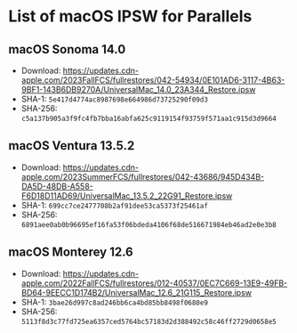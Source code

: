 # List of macOS IPSW for Parallels

## macOS Sonoma 14.0

- Download: https://updates.cdn-apple.com/2023FallFCS/fullrestores/042-54934/0E101AD6-3117-4B63-9BF1-143B6DB9270A/UniversalMac_14.0_23A344_Restore.ipsw
- SHA-1: `5e417d4774ac8987698e664986d73725290f09d3`
- SHA-256: `c5a137b905a3f9fc4fb7bba16abfa625c9119154f93759f571aa1c915d3d9664`

## macOS Ventura 13.5.2

- Download: https://updates.cdn-apple.com/2023SummerFCS/fullrestores/042-43686/945D434B-DA5D-48DB-A558-F6D18D11AD69/UniversalMac_13.5.2_22G91_Restore.ipsw
- SHA-1: `699cc7ce2477708b2af91dee53ca5373f25461af`
- SHA-256: `6891aee0ab0b96695ef16fa53f06bdeda4106f68de516671984eb46ad2e0e3b8`

## macOS Monterey 12.6

- Download: https://updates.cdn-apple.com/2022FallFCS/fullrestores/012-40537/0EC7C669-13E9-49FB-BD64-9EECC1D174B2/UniversalMac_12.6_21G115_Restore.ipsw
- SHA-1: `3bae26d997c8ad246bb6ca4bd85bb8498f0680e9`
- SHA-256: `5113f8d3c77fd725ea6357ced5764bc57183d2d388492c58c46ff2729d0658e5`
